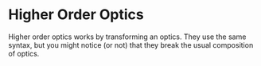 ---
---

# Higher Order Optics

Higher order optics works by transforming an optics. They use the same syntax, but you might notice (or not) that they break the usual composition of optics.
